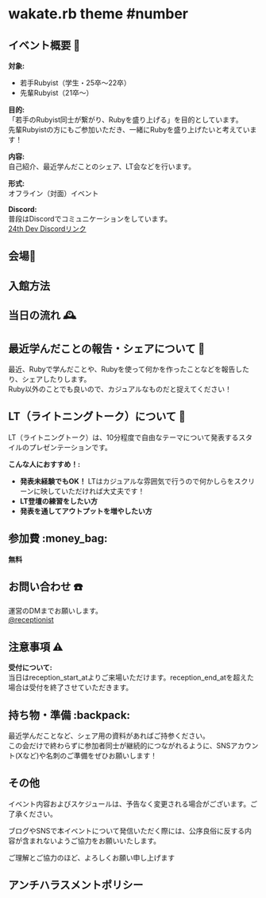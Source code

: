 <!-- TODO: TODOコメントをイベント掲載時に削除する。 -->
<!-- TODO: ファイル内のsponsorをスポンサー企業名に変更する。 -->
<!-- TODO: ファイル内のthemeをイベントテーマに変更する。 -->
<!-- TODO: ファイル内のnumberをイベント番号に変更する。 -->
<!-- TODO: ファイル内のreception_start_atを受付開始時間に変更する。デフォルト値は18:30です。 -->
<!-- TODO: ファイル内のreception_end_atを受付終了時間に変更する。デフォルト値は19:15です。 -->
<!-- TODO: ファイル内のreceptionistを受付担当のXアカウントIDに変更する。 -->

# wakate.rb theme #number

## イベント概要 :dragon:
**対象:**  
- 若手Rubyist（学生・25卒〜22卒）
- 先輩Rubyist（21卒〜）

**目的:**  
  「若手のRubyist同士が繋がり、Rubyを盛り上げる」を目的としています。<br>
  先輩Rubyistの方にもご参加いただき、一緒にRubyを盛り上げたいと考えています！

**内容:**  
  自己紹介、最近学んだことのシェア、LT会などを行います。

**形式:**  
  オフライン（対面）イベント

**Discord:**  
普段はDiscordでコミュニケーションをしています。  
[24th Dev Discordリンク](https://discord.gg/PC4ANfApba)


## 会場:round_pushpin:
<!-- NOTE: sponsor様記入欄 -->
<!-- NOTE: 例: 
**株式会社Hoge(Hogeオフィス)**  
〒xxx-xxx HogeHogeHoge 
<br>
<br>
※B2階もしくは2階のオフィスエントランスよりエレベーターで17階へお越しください。
<br>
(詳しい入館方法は[こちら](https://Hoge)をご覧ください。)
 -->


## 入館方法
<!-- NOTE: sponsor様記入欄 -->
<!-- NOTE: 例: 
Fugaオフィス入館口（商業施設の出入り口とは分かれており、B2Fと2Fにございます）からエレベーターを使用して17Fまでお越しください。<br>
17階特設受付にてゲスト入館証を受け取り高層用エレベーターで40階へお越しください。<br>

**ご用意いただくもの:**  
connpassのQRコードもしくは受付番号のご提示をお願いいたします。

**入館可能時間:**  
入館受付は **reception_start_at〜reception_end_at頃** を予定しております。オフィスフロア入口（17F）にお越しください。 オフィスフロア入口（17F）オフィス総合受付の側に本イベント用の特設受付を設置しています。 そちらで connpass の受付QRコード、もしくは受付番号の提示後、受付の案内に従ってください。

**入館に関する問い合わせ先:**　
19:15になりましたら特設受付を一旦閉めさせていただきますので、参加される方はなるべくこの時間までにお越し下さるようお願いします。
 -->


## 当日の流れ :mantelpiece_clock:
<!-- TODO: 受付開始の時間をreception_start_atに変更する。 -->
<!-- NOTE: 例:
| 時間     | 内容                         | 
| -------- | ---------------------------- | 
| 18:30 ~  | 受付             |
| 19:00 ~  | あいさつ                  | 
| 19:15 ~  | 自己紹介                     | 
| 19:25 ~  | 最近学んだことの報告・シェア | 
| 20:05 ~  | LT 会                         | 
| 20:35 ~  | 懇親会               | 
| 21:30 ~  | 片付け、撤収                 | 
| 22:00    | 完全撤収                     |
 -->


## 最近学んだことの報告・シェアについて :eyes:
最近、Rubyで学んだことや、Rubyを使って何かを作ったことなどを報告したり、シェアしたりします。<br>
Ruby以外のことでも良いので、カジュアルなものだと捉えてください！


## LT（ライトニングトーク）について :pencil:
LT（ライトニングトーク）は、10分程度で自由なテーマについて発表するスタイルのプレゼンテーションです。  

**こんな人におすすめ！:**  

- **発表未経験でもOK！** LTはカジュアルな雰囲気で行うので何かしらをスクリーンに映していただければ大丈夫です！
- **LT登壇の練習をしたい方**
- **発表を通してアウトプットを増やしたい方**


## 参加費 :money_bag:
<!-- TODO: 参加費を記載する。 -->
**無料**


## お問い合わせ :telephone:
運営のDMまでお願いします。  
[@receptionist](https://x.com/receptionist)


## 注意事項 :warning:
**受付について:**  
当日はreception_start_atよりご来場いただけます。reception_end_atを超えた場合は受付を終了させていただきます。


## 持ち物・準備 :backpack:
最近学んだことなど、シェア用の資料があればご持参ください。<br>
この会だけで終わらずに参加者同士が継続的につながれるように、SNSアカウント(Xなど)や名刺のご準備をぜひお願いします！


## その他
イベント内容およびスケジュールは、予告なく変更される場合がございます。ご了承ください。

ブログやSNSで本イベントについて発信いただく際には、公序良俗に反する内容が含まれないようご協力をお願いいたします。

ご理解とご協力のほど、よろしくお願い申し上げます


## アンチハラスメントポリシー
<!-- NOTE: sponsor様記入欄 -->
